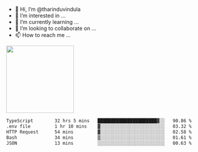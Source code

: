- 👋 Hi, I’m @tharinduvindula
- 👀 I’m interested in ...
- 🌱 I’m currently learning ...
- 💞️ I’m looking to collaborate on ...
- 📫 How to reach me ...

<!---
tharinduvindula/tharinduvindula is a ✨ special ✨ repository because its `README.md` (this file) appears on your GitHub profile.
You can click the Preview link to take a look at your changes.
--->

<img height="180em" src="https://github-readme-stats.vercel.app/api?username=tharinduvindula&show_icons=true&hide_border=false&&count_private=true&include_all_commits=true" />


<!--START_SECTION:waka-->

```txt
TypeScript        32 hrs 5 mins   ██████████████████████▓░░   90.86 %
.env file         1 hr 10 mins    ▓░░░░░░░░░░░░░░░░░░░░░░░░   03.32 %
HTTP Request      54 mins         ▓░░░░░░░░░░░░░░░░░░░░░░░░   02.58 %
Bash              34 mins         ▒░░░░░░░░░░░░░░░░░░░░░░░░   01.61 %
JSON              13 mins         ░░░░░░░░░░░░░░░░░░░░░░░░░   00.63 %
```

<!--END_SECTION:waka-->
